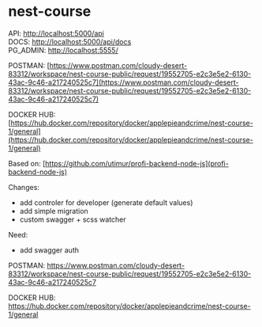 # nest-course

API: [http://localhost:5000/api](http://localhost:5000/api)  
DOCS: [http://localhost:5000/api/docs](http://localhost:5000/api/docs)  
PG_ADMIN: [http://localhost:5555/](http://localhost:5555/)

POSTMAN: [https://www.postman.com/cloudy-desert-83312/workspace/nest-course-public/request/19552705-e2c3e5e2-6130-43ac-9c46-a217240525c7](https://www.postman.com/cloudy-desert-83312/workspace/nest-course-public/request/19552705-e2c3e5e2-6130-43ac-9c46-a217240525c7)

DOCKER HUB: [https://hub.docker.com/repository/docker/applepieandcrime/nest-course-1/general](https://hub.docker.com/repository/docker/applepieandcrime/nest-course-1/general)

Based on: [https://github.com/utimur/profi-backend-node-js](profi-backend-node-js)

Changes:

- add controler for developer (generate default values)
- add simple migration
- custom swagger + scss watcher

Need:

- add swagger auth

POSTMAN: https://www.postman.com/cloudy-desert-83312/workspace/nest-course-public/request/19552705-e2c3e5e2-6130-43ac-9c46-a217240525c7

DOCKER HUB: https://hub.docker.com/repository/docker/applepieandcrime/nest-course-1/general
